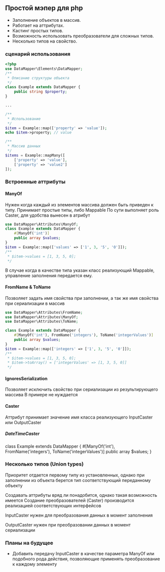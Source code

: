 ## Простой мэпер для php ##

* Заполнение объектов в массив.
* Работает на аттрибутах.
* Кастинг простых типов.
* Возможность использовать преобразователи для сложных типов.
* Несколько типов на свойство.

### сценарий использования ###

```php
<?php
use DataMapper\Elements\DataMapper;
/**
 * Описание структуры объекта
 */
class Example extends DataMapper {
    public string $property;
}

...

/**
 * Использование
 */
$item = Example::map(['property' => 'value']);
echo $item->property; // value

/**
 * Массив данных
 */
$items = Example::mapMany([
    ['property' => 'value'],
    ['property' => 'value2']
]);

```
### Встроенные аттрибуты ###
#### ManyOf ####
Нужен когда каждый из элементов массива должен быть приведен к типу.
Принимает простые типы, либо Mappable
По сути выполняет роль Caster, для удобства вынесен в атрибут

```php
use DataMapper\Attributes\ManyOf;
class Example extends DataMapper {
    #[ManyOf('int')]
    public array $values;
}
$item = Example::map(['values' => ['1', 3, '5', '0']]);
/**
 * $item->values = [1, 3, 5, 0];
 */
```
В случае когда в качестве типа указан класс реализующий Mappable, 
управление заполнения передается ему.

#### FromName & ToName ####
Позволяет задать имя свойства при заполнении, а так же имя свойства при сериализации в массив

```php
use DataMapper\Attributes\FromName;
use DataMapper\Attributes\ManyOf;
use DataMapper\Attributes\ToName;

class Example extends DataMapper {
    #[ManyOf('int'), FromName('integers'), ToName('integerValues')]
    public array $values;
}
$item = Example::map(['integers' => ['1', 3, '5', '0']]);
/**
 * $item->values = [1, 3, 5, 0];
 * $item->toArray() = ['integerValues' => [1, 3, 5, 0]]
 */
```
#### IgnoresSerialization ####
Позволяет исключить свойство при сериализации из результирующего массива
В примере не нуждается

#### Caster ####
Аттрибут принимает значение имя класса реализующего InputCaster или 
OutputCaster
##### DateTimeCaster #####
class Example extends DataMapper {
    #[ManyOf('int'), FromName('integers'), ToName('integerValues')]
    public array $values;
}
### Несколько типов (Union types) ###
Приоритет отдается первому типу из установленных, 
однако при заполнении из объекта берется 
тип соответствующий переданному объекту

Создавать аттрибуты вряд ли понадобится, однако такая возможность имеется
Создание преобразователей (Caster) производится реализацией соответствующих 
интерфейсов


InputCaster нужен для преобразования данных в момент заполнения


OutputCaster нужен при преобразовании данных в момент сериализации


### Планы на будущее ###
* Добавить передачу InputCaster в качестве параметра ManyOf 
или подобного рода действия, позволяющие применять преобразование
к каждому элементу